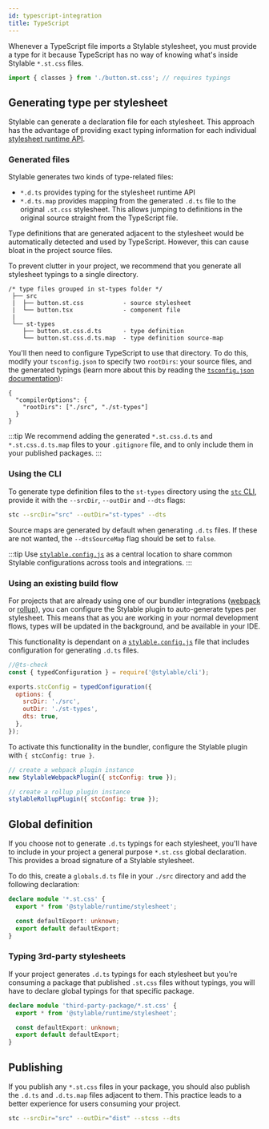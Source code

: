 ```yaml
---
id: typescript-integration
title: TypeScript
---
```


Whenever a TypeScript file imports a Stylable stylesheet, you must provide a type for it because TypeScript has no way of knowing what's inside Stylable `*.st.css` files.

```ts title="Import example"
import { classes } from './button.st.css'; // requires typings
```

<!-- ## Define stylesheet types -->

## Generating type per stylesheet

Stylable can generate a declaration file for each stylesheet. This approach has the advantage of providing exact typing information for each individual [stylesheet runtime API](../references/runtime.md).

### Generated files

Stylable generates two kinds of type-related files:

- `*.d.ts` provides typing for the stylesheet runtime API
- `*.d.ts.map` provides mapping from the generated `.d.ts` file to the original `.st.css` stylesheet. This allows jumping to definitions in the original source straight from the TypeScript file.

Type definitions that are generated adjacent to the stylesheet would be automatically detected and used by TypeScript. However, this can cause bloat in the project source files.

To prevent clutter in your project, we recommend that you generate all stylesheet typings to a single directory.

```
/* type files grouped in st-types folder */
 ├── src
 |  ├── button.st.css           - source stylesheet
 |  └── button.tsx              - component file
 |
 └── st-types
    ├── button.st.css.d.ts      - type definition
    └── button.st.css.d.ts.map  - type definition source-map
```

You'll then need to configure TypeScript to use that directory. To do this, modify your `tsconfig.json` to specify two `rootDirs`: your source files, and the generated typings (learn more about this by reading the [`tsconfig.json` documentation](https://www.typescriptlang.org/tsconfig#rootDirs)):

```jsonc title="tsconfig.json"
{
  "compilerOptions": {
    "rootDirs": ["./src", "./st-types"]
  }
}
```

:::tip
We recommend adding the generated `*.st.css.d.ts` and `*.st.css.d.ts.map` files to your `.gitignore` file, and to only include them in your published packages.
:::

### Using the CLI

To generate type definition files to the `st-types` directory using the [`stc` CLI](https://github.com/wix/stylable/tree/master/packages/cli#cli-arguments), provide it with the `--srcDir`, `--outDir` and `--dts` flags:

```sh
stc --srcDir="src" --outDir="st-types" --dts
```

Source maps are generated by default when generating `.d.ts` files. If these are not wanted, the `--dtsSourceMap` flag should be set to `false`.

:::tip
Use [`stylable.config.js`](https://github.com/wix/stylable/tree/master/packages/cli#configuration-file) as a central location to share common Stylable configurations across tools and integrations.
:::

### Using an existing build flow

For projects that are already using one of our bundler integrations ([webpack](./webpack-integration) or [rollup](./rollup-integration)), you can configure the Stylable plugin to auto-generate types per stylesheet. This means that as you are working in your normal development flows, types will be updated in the background, and be available in your IDE.

This functionality is dependant on a [`stylable.config.js`](https://github.com/wix/stylable/tree/master/packages/cli#configuration-file) file that includes configuration for generating `.d.ts` files.

```js title="stylable.config.js"
//@ts-check
const { typedConfiguration } = require('@stylable/cli');

exports.stcConfig = typedConfiguration({
  options: {
    srcDir: './src',
    outDir: './st-types',
    dts: true,
  },
});
```

To activate this functionality in the bundler, configure the Stylable plugin with `{ stcConfig: true }`.

<!-- prettier-ignore-end -->

<!-- TODO: webpack and rollup should reference stc config themselves, and be referenced here -->

```js
// create a webpack plugin instance
new StylableWebpackPlugin({ stcConfig: true });

// create a rollup plugin instance
stylableRollupPlugin({ stcConfig: true });
```

## Global definition

If you choose not to generate `.d.ts` typings for each stylesheet, you'll have to include in your project a general purpose `*.st.css` global declaration. This provides a broad signature of a Stylable stylesheet.

To do this, create a `globals.d.ts` file in your `./src` directory and add the following declaration:

```ts title="globals.d.ts"
declare module '*.st.css' {
  export * from '@stylable/runtime/stylesheet';

  const defaultExport: unknown;
  export default defaultExport;
}
```

### Typing 3rd-party stylesheets

If your project generates `.d.ts` typings for each stylesheet but you're consuming a package that published `.st.css` files without typings, you will have to declare global typings for that specific package.

```ts title="globals.d.ts"
declare module 'third-party-package/*.st.css' {
  export * from '@stylable/runtime/stylesheet';

  const defaultExport: unknown;
  export default defaultExport;
}
```

## Publishing

If you publish any `*.st.css` files in your package, you should also publish the `.d.ts` and `.d.ts.map` files adjacent to them. This practice leads to a better experience for users consuming your project.

```sh
stc --srcDir="src" --outDir="dist" --stcss --dts
```
